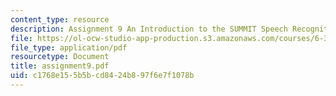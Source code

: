 ```yaml
---
content_type: resource
description: Assignment 9 An Introduction to the SUMMIT Speech Recognition System
file: https://ol-ocw-studio-app-production.s3.amazonaws.com/courses/6-345-automatic-speech-recognition-spring-2003/c1768e155b5bcd8424b897f6e7f1078b_assignment9.pdf
file_type: application/pdf
resourcetype: Document
title: assignment9.pdf
uid: c1768e15-5b5b-cd84-24b8-97f6e7f1078b
---
```

